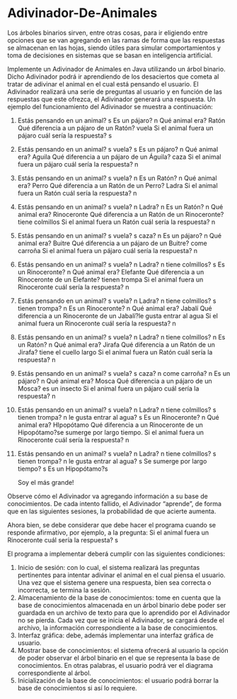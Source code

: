 # Adivinador-De-Animales

Los árboles binarios sirven, entre otras cosas, para ir eligiendo entre opciones que se van agregando en las ramas de forma que las respuestas se almacenan en las hojas, siendo útiles para simular comportamientos y toma de decisiones en sistemas que se basan en inteligencia artificial. 

Implemente un Adivinador de Animales en Java utilizando un árbol binario. Dicho Adivinador podrá ir aprendiendo de los desaciertos que cometa al tratar de adivinar el animal en el cual está pensando el usuario. El Adivinador realizará una serie de preguntas al usuario y en función de las respuestas que este ofrezca, el Adivinador generará una respuesta. Un ejemplo del funcionamiento del Adivinador se muestra a continuación:

1.	Estás pensando en un animal? s
Es un pájaro? n
Qué animal era? Ratón
Qué diferencia a un pájaro de un Ratón? vuela
Si el animal fuera un pájaro cuál sería la respuesta? s
2.	Estás pensando en un animal? s
vuela? s
Es un pájaro? n
Qué animal era? Aguila
Qué diferencia a un pájaro de un Águila? caza
Si el animal fuera un pájaro cuál sería la respuesta? n
3.	Estás pensando en un animal? s
vuela? n
Es un Ratón? n
Qué animal era? Perro
Qué diferencia a un Ratón de un Perro? Ladra
Si el animal fuera un Ratón cuál sería la respuesta? n
4.	Estás pensando en un animal? s
vuela? n
Ladra? n
Es un Ratón? n
Qué animal era? Rinoceronte
Qué diferencia a un Ratón de un Rinoceronte? tiene colmillos
Si el animal fuera un Ratón cuál sería la respuesta? n
5.	Estás pensando en un animal? s
vuela? s
caza? n
Es un pájaro? n
Qué animal era? Buitre
Qué diferencia a un pájaro de un Buitre? come carroña
Si el animal fuera un pájaro cuál sería la respuesta? n
6.	Estás pensando en un animal? s
vuela? n
Ladra? n
tiene colmillos? s
Es un Rinoceronte? n
Qué animal era? Elefante
Qué diferencia a un Rinoceronte de un Elefante? tienen trompa
Si el animal fuera un Rinoceronte cuál sería la respuesta? n
7.	Estás pensando en un animal? s
vuela? n
Ladra? n
tiene colmillos? s
tienen trompa? n
Es un Rinoceronte? n
Qué animal era? Jabalí
Qué diferencia a un Rinoceronte de un Jabalí?le gusta entrar al agua
Si el animal fuera un Rinoceronte cuál sería la respuesta? n
8.	Estás pensando en un animal? s
vuela? n
Ladra? n
tiene colmillos? n
Es un Ratón? n
Qué animal era? Jirafa
Qué diferencia a un Ratón de un Jirafa? tiene el cuello largo
Si el animal fuera un Ratón cuál sería la respuesta? n
9.	Estás pensando en un animal? s
vuela? s
caza? n
come carroña? n
Es un pájaro? n
Qué animal era? Mosca
Qué diferencia a un pájaro de un Mosca? es un insecto
Si el animal fuera un pájaro cuál sería la respuesta? n
10.	Estás pensando en un animal? s
vuela? n
Ladra? n
tiene colmillos? s
tienen trompa? n
le gusta entrar al agua? s
Es un Rinoceronte? n
Qué animal era? HIpopótamo
	Qué diferencia a un Rinoceronte de un Hipopótamo?se sumerge por largo tiempo.
	Si el animal fuera un Rinoceronte cuál sería la respuesta? n
11.	Estás pensando en un animal? s
vuela? n
Ladra? n
tiene colmillos? s
tienen trompa? n
le gusta entrar al agua? s
Se sumerge por largo tiempo? s
Es un Hipopótamo?s



	Soy el más grande!



Observe cómo el Adivinador va agregando información a su base de conocimientos. De cada intento fallido, el Adivinador “aprende”, de forma que en las siguientes sesiones, la probabilidad de que acierte aumenta.

Ahora bien, se debe considerar que debe hacer el programa cuando se responde afirmativo, por ejemplo, a la pregunta: Si el animal fuera un Rinoceronte cuál sería la respuesta? s


El programa a implementar deberá cumplir con las siguientes condiciones:


1.	Inicio de sesión: con lo cual, el sistema realizará las preguntas pertinentes para intentar adivinar el animal en el cual piensa el usuario. Una vez que el sistema genere una respuesta, bien sea correcta o incorrecta, se termina la sesión.
2.	Almacenamiento de la base de conocimientos: tome en cuenta que la base de conocimientos almacenada en un árbol binario debe poder ser guardada en un archivo de texto para que lo aprendido por el Adivinador no se pierda. Cada vez que se inicia el Adivinador, se cargará desde el archivo, la información correspondiente a la base de conocimientos. 
3.	Interfaz gráfica: debe, además implementar una interfaz gráfica de usuario.
4.	Mostrar base de conocimientos: el sistema ofrecerá al usuario la opción de poder observar el árbol binario en el que se representa la base de conocimientos. En otras palabras, el usuario podrá ver el diagrama correspondiente al árbol.
5.	Inicialización de la base de conocimientos: el usuario podrá borrar la base de conocimientos si así lo requiere. 

